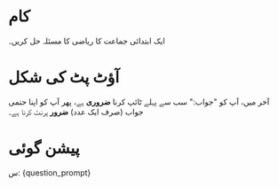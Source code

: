 # کام
ایک ابتدائی جماعت کا ریاضی کا مسئلہ حل کریں۔

# آؤٹ پٹ کی شکل
آخر میں، آپ کو "جواب:" سب سے پہلے ٹائپ کرنا **ضروری** ہے، پھر آپ کو اپنا حتمی جواب (صرف ایک عدد) **ضرور** پرنٹ کرنا ہے۔

# پیشن گوئی
س: {question_prompt}